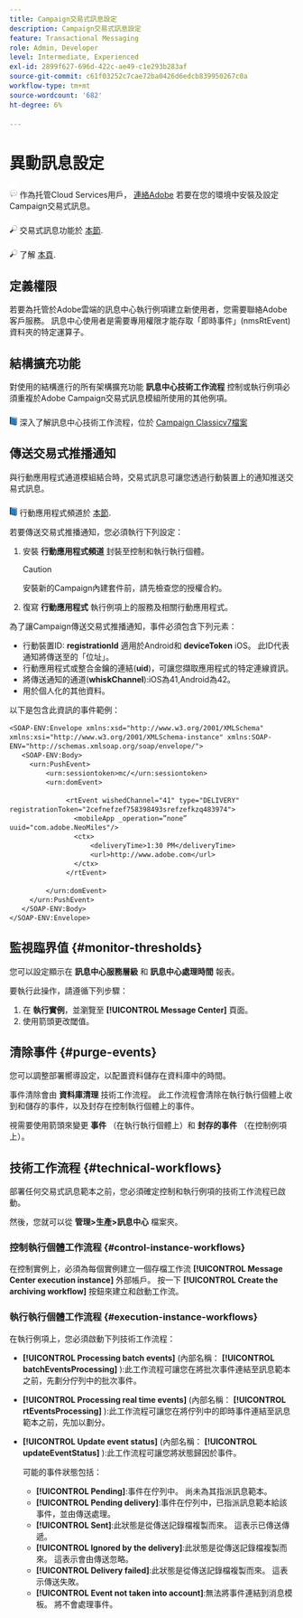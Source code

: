 ```yaml
---
title: Campaign交易式訊息設定
description: Campaign交易式訊息設定
feature: Transactional Messaging
role: Admin, Developer
level: Intermediate, Experienced
exl-id: 2899f627-696d-422c-ae49-c1e293b283af
source-git-commit: c61f03252c7cae72ba0426d6edcb839950267c0a
workflow-type: tm+mt
source-wordcount: '682'
ht-degree: 6%

---
```


# 異動訊息設定

![](../assets/do-not-localize/speech.png) 作為托管Cloud Services用戶， [連絡Adobe](../start/campaign-faq.md#support) 若要在您的環境中安裝及設定Campaign交易式訊息。

![](../assets/do-not-localize/glass.png) 交易式訊息功能於 [本節](../send/transactional.md).

![](../assets/do-not-localize/glass.png) 了解 [本頁](../architecture/architecture.md#transac-msg-archi).

## 定義權限

若要為托管於Adobe雲端的訊息中心執行例項建立新使用者，您需要聯絡Adobe客戶服務。 訊息中心使用者是需要專用權限才能存取「即時事件」(nmsRtEvent)資料夾的特定運算子。

## 結構擴充功能

對使用的結構進行的所有架構擴充功能 **訊息中心技術工作流程** 控制或執行例項必須重複於Adobe Campaign交易式訊息模組所使用的其他例項。

![](../assets/do-not-localize/book.png) 深入了解訊息中心技術工作流程，位於 [Campaign Classicv7檔案](https://experienceleague.adobe.com/docs/campaign-classic/using/transactional-messaging/configure-transactional-messaging/additional-configurations.html#technical-workflows)

## 傳送交易式推播通知

與行動應用程式通道模組結合時，交易式訊息可讓您透過行動裝置上的通知推送交易式訊息。

![](../assets/do-not-localize/book.png) 行動應用程式頻道於 [本節](../send/push.md).

若要傳送交易式推播通知，您必須執行下列設定：

1. 安裝 **行動應用程式頻道** 封裝至控制和執行執行個體。

   >[!CAUTION]
   >
   >安裝新的Campaign內建套件前，請先檢查您的授權合約。

1. 復寫 **行動應用程式** 執行例項上的服務及相關行動應用程式。

為了讓Campaign傳送交易式推播通知，事件必須包含下列元素：

* 行動裝置ID: **registrationId** 適用於Android和 **deviceToken** iOS。 此ID代表通知將傳送至的「位址」。
* 行動應用程式或整合金鑰的連結(**uid**)，可讓您擷取應用程式的特定連線資訊。
* 將傳送通知的通道(**whiskChannel**):iOS為41,Android為42。
* 用於個人化的其他資料。

以下是包含此資訊的事件範例：

```
<SOAP-ENV:Envelope xmlns:xsd="http://www.w3.org/2001/XMLSchema" xmlns:xsi="http://www.w3.org/2001/XMLSchema-instance" xmlns:SOAP-ENV="http://schemas.xmlsoap.org/soap/envelope/">
   <SOAP-ENV:Body>
     <urn:PushEvent>
         <urn:sessiontoken>mc/</urn:sessiontoken>
         <urn:domEvent>

              <rtEvent wishedChannel="41" type="DELIVERY" registrationToken="2cefnefzef758398493srefzefkzq483974">
                <mobileApp _operation=”none” uuid="com.adobe.NeoMiles"/>
                <ctx>
                    <deliveryTime>1:30 PM</deliveryTime>
                    <url>http://www.adobe.com</url>
                </ctx>
              </rtEvent>

         </urn:domEvent>
     </urn:PushEvent>           
   </SOAP-ENV:Body>
</SOAP-ENV:Envelope>
```

## 監視臨界值 {#monitor-thresholds}

您可以設定顯示在 **訊息中心服務層級** 和 **訊息中心處理時間** 報表。

要執行此操作，請遵循下列步驟：

1. 在 **執行實例**，並瀏覽至 **[!UICONTROL Message Center]** 頁面。
1. 使用箭頭更改閾值。


## 清除事件 {#purge-events}

您可以調整部署嚮導設定，以配置資料儲存在資料庫中的時間。

事件清除會由 **資料庫清理** 技術工作流程。 此工作流程會清除在執行執行個體上收到和儲存的事件，以及封存在控制執行個體上的事件。

視需要使用箭頭來變更 **事件** （在執行執行個體上）和 **封存的事件** （在控制例項上）。


## 技術工作流程 {#technical-workflows}

部署任何交易式訊息範本之前，您必須確定控制和執行例項的技術工作流程已啟動。

然後，您就可以從 **管理>生產>訊息中心** 檔案夾。

### 控制執行個體工作流程 {#control-instance-workflows}

在控制實例上，必須為每個實例建立一個存檔工作流 **[!UICONTROL Message Center execution instance]** 外部帳戶。 按一下 **[!UICONTROL Create the archiving workflow]** 按鈕來建立和啟動工作流。

### 執行執行個體工作流程 {#execution-instance-workflows}

在執行例項上，您必須啟動下列技術工作流程：

* **[!UICONTROL Processing batch events]** (內部名稱： **[!UICONTROL batchEventsProcessing]** ):此工作流程可讓您在將批次事件連結至訊息範本之前，先劃分佇列中的批次事件。
* **[!UICONTROL Processing real time events]** (內部名稱： **[!UICONTROL rtEventsProcessing]** ):此工作流程可讓您在將佇列中的即時事件連結至訊息範本之前，先加以劃分。
* **[!UICONTROL Update event status]** (內部名稱： **[!UICONTROL updateEventStatus]** ):此工作流程可讓您將狀態歸因於事件。

   可能的事件狀態包括：

   * **[!UICONTROL Pending]**:事件在佇列中。 尚未為其指派訊息範本。
   * **[!UICONTROL Pending delivery]**:事件在佇列中，已指派訊息範本給該事件，並由傳送處理。
   * **[!UICONTROL Sent]**:此狀態是從傳送記錄檔複製而來。 這表示已傳送傳遞。
   * **[!UICONTROL Ignored by the delivery]**:此狀態是從傳送記錄檔複製而來。 這表示會由傳送忽略。
   * **[!UICONTROL Delivery failed]**:此狀態是從傳送記錄檔複製而來。 這表示傳送失敗。
   * **[!UICONTROL Event not taken into account]**:無法將事件連結到消息模板。 將不會處理事件。
